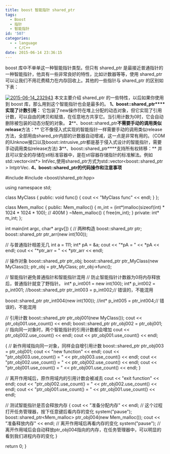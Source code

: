```yaml
---
title: boost 智能指针 shared_ptr
tags:
  - Boost
  - 指针
  - 智能指针
id: '507'
categories:
  - - language
    - C/C++
date: 2015-06-14 23:36:15
---
```


boost 库中不单单这一种智能指针类型。但只有 shared\_ptr 是最接近普通指针的一种智能指针，他具有一些非常良好的特性，比如计数器等等，使用 shared\_ptr 可以让我们不用花费精力在内存回收上。其他的一些指针与 shared\_ptr 的区别如下表：
<!-- more -->
[![2015-06-14_232943](http://www.mycode.net.cn/wp-content/uploads/2015/06/2015-06-14_232943.png)](http://www.mycode.net.cn/wp-content/uploads/2015/06/2015-06-14_232943.png) 本文主要介绍 shared\_ptr 的一些特性，以后如果你使用到 boost 库，那么用到这个智能指针也会是最多的。 **1、boost::shared\_ptr****实现了计数引用：** 它包装了new操作符在堆上分配的动态对象，但它实现了引用计数，可以自由的拷贝和赋值，在任意地方共享它。当引用计数为0时，它会自动删除被包装的动态分配的对象。 **2****、boost::shared\_ptr****不需要手动的调用类似release****方法：** 它不像侵入式实现的智能指针一样需要手动的调用类似release方法，全部用由shared\_ptr内部的计数器自动增减，这一点是非常有用的。（COM的IUnknow接口以及boost::intrusive\_ptr<T>都是基于侵入式设计的智能指针，需要手动调用类似release方法) **3****、boost::shared\_ptr****支持所有权转移：** 并且可以安全的存储在stl标准容器中，是在stl容器存储指针的标准解法。例如std::vector<int\*> IntVec,使用shared\_ptr方式为std::vector<boost::shared\_ptr<int> > IntptrVec. **4、boost::shared\_ptr的代码操作和注意事项**

#include <iostream>
#include <boost/shared\_ptr.hpp>

using namespace std;

class MyClass
{
public:
void func()
{
cout << "MyClass func" << endl;
}
};

class Mem\_malloc
{
public:
Mem\_malloc()
{
m\_int = (int\*)malloc(sizeof(int) \* 1024 \* 1024 \* 100); // 400M
}
~Mem\_malloc()
{
free(m\_int);
}
private:
int\* m\_int;
};

int main(int argc, char\* argv\[\])
{
// 两种构造
boost::shared\_ptr<int> ptr;
boost::shared\_ptr<int> ptr\_arr(new int(100));

// 与普通指针相差无几
int a = 111;
int\* pA = &a;
cout << "\*pA = " << \*pA << endl;
cout << "\*ptr\_arr = " << \*ptr\_arr << endl;

// 操作对象
boost::shared\_ptr<MyClass> ptr\_obj;
boost::shared\_ptr<MyClass> ptr\_MyClass(new MyClass());
ptr\_obj = ptr\_MyClass;
ptr\_obj->func();

// 智能指针避免普通指针和智能指针混用
// 防止智能指针计数器为0将内存释放后，普通指针就变了野指针。
int\* p\_int001 = new int(100);
int\* p\_int002 = p\_int001;
//boost::shared\_ptr<int> ptr\_int003 = p\_int002;// 错误的，不能混用

boost::shared\_ptr<int> ptr\_int004(new int(100));
//int\* p\_int005 = ptr\_int004;// 错误的，不能混用

// 引用计数
boost::shared\_ptr<MyClass> ptr\_obj001(new MyClass());
cout << ptr\_obj001.use\_count() << endl;
boost::shared\_ptr<MyClass> ptr\_obj002 = ptr\_obj001;
// 指向同一对象时，两个智能指针的引用计数都会增加
cout << ptr\_obj002.use\_count() << endl;
cout << ptr\_obj001.use\_count() << endl;

{
// 新作用域指向同一对象，同样会自增引用计数
boost::shared\_ptr<MyClass> ptr\_obj003 = ptr\_obj001;
cout << "new function" << endl;
cout << "ptr\_obj003.use\_count() = " << ptr\_obj003.use\_count() << endl;
cout << "ptr\_obj002.use\_count() = " << ptr\_obj002.use\_count() << endl;
cout << "ptr\_obj001.use\_count() = " << ptr\_obj001.use\_count() << endl;
}

// 离开作用域后，原作用域内的引用计数会被减去
cout << "exit function" << endl;
cout << "ptr\_obj002.use\_count() = " << ptr\_obj002.use\_count() << endl;
cout << "ptr\_obj001.use\_count() = " << ptr\_obj001.use\_count() << endl;

// 测试智能指针是否会释放内存
{
cout << "准备分配内存" << endl;
// 这个过程打开任务管理器，按下任意键后看内存的变化
system("pause");
boost::shared\_ptr<Mem\_malloc> ptr\_obj004(new Mem\_malloc());
cout << "准备释放内存" << endl;
// 离开作用域后再看内存的变化
system("pause");
// 离开作用域后会自动释放ptr\_obj004指向的内存，在任务管理器中，可以明显的看到我们进程内存的变化
}

return 0;
}